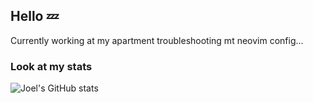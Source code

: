 ## Hello  💤

Currently working at my apartment troubleshooting mt neovim config...

### Look at my stats

![Joel's GitHub stats](https://github-readme-stats.vercel.app/api?username=joeltheai&show_icons=true&theme=transparent)


<!--
**joeltheai/joeltheai** is a ✨ _special_ ✨ repository because its `README.md` (this file) appears on your GitHub profile.

Here are some ideas to get you started:

- 🔭 I’m currently working on ...
- 🌱 I’m currently learning ...
- 👯 I’m looking to collaborate on ...
- 🤔 I’m looking for help with ...
- 💬 Ask me about ...
- 📫 How to reach me: ...
- 😄 Pronouns: ...
- ⚡ Fun fact: ...
-->
